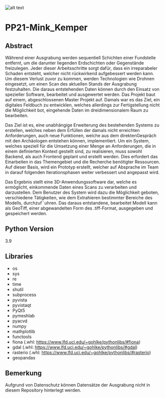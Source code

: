![alt text]([https://github.com/[username]/[reponame]/blob/[branch]/image.jpg?raw=true](https://github.com/mkemper1/PP21-Mink_Kemper/blob/main/praxis_projekt_ss_2022/resources/assets/logo.png))
# PP21-Mink_Kemper

## Abstract
Während einer Ausgrabung werden sequentiell Schichten einer Fundstelle entfernt, um die darunter liegenden Erdschichten oder Gegenstände freizulegen. Jeder dieser Arbeitsschritte sorgt dafür, dass ein irreparabeler Schaden entsteht, welcher nicht rückwirkend aufgebessert werden kann. Um diesem Verlust zuvor zu kommen, werden Technologien wie Drohnen eingesetzt, um einen Scan des aktuellen Stands der Ausgrabung festzuhalten. Die daraus entstehenden Daten können durch den Einsatz von spezieller Software, bearbeitet und ausgewertet werden. Das Projekt baut auf einem, abgeschlossenen Master Projekt auf. Damals war es das Ziel, ein digitales Feldbuch zu entwicklen, welches allerdings zur Fertigstellung nicht die Möglichkeit bot, eingehende Daten im dreidimensionalem Raum zu bearbeiten.

Das Ziel ist es, eine unabhängige Erweiterung des bestehenden Systems zu erstellen, welches neben dem Erfüllen der damals nicht erreichten Anforderungen, auch neue Funktionen, welche aus dem direktenGespräch mit den Archäologen entstehen können, implementiert. Um ein System, welches speziell für die Umsetzung einer Menge an
Anforderungen, die in einem definierten Kontext gestellt sind, zu realisieren, muss sowohl Backend, als auch Frontend geplant und erstellt werden. Dies erfordert das Einarbeiten in das Themengebiet und die Recherche benötigter Ressourcen. Auf dieser Basis, wird ein Prototyp erstellt, welcher auf Absprache im Team in darauf folgenden Iterationsphasen weiter verbessert und angepasst wird.

Das Ergebnis stellt eine 3D-Anwendungssoftware dar, welche es ermöglicht, einkommende Daten eines Scans zu verarbeiten und darzustellen. Dem Benutzer des System wird dazu die Möglichkeit geboten, verschiedene Tätigkeiten, wie dem Extrahieren bestimmter Bereiche des Modells, durchzuf¨uhren. Das daraus entstandene, bearbeitet Modell kann als GeoTiff, einer abgewandelten Form des .tiff-Format, ausgegeben und gespeichert werden.


## Python Version
3.9

## Libraries
- os
- sys
- re
- time
- shutil
- subprocess
- pyvista
- pyvistaqt
- PyQt5
- pymeshlab
- pyacvd
- numpy
- mathplotlib
- functools
- fiona (.whl: https://www.lfd.uci.edu/~gohlke/pythonlibs/#fiona)
- gdal (.whl: https://www.lfd.uci.edu/~gohlke/pythonlibs/#gdal)
- rasterio (.whl: https://www.lfd.uci.edu/~gohlke/pythonlibs/#rasterio)
- geopandas

## Bemerkung
Aufgrund von Datenschutz können Datensätze der Ausgrabung nicht in diesem Repository hinterlegt werden.
